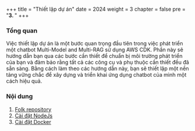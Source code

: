 +++
title = "Thiết lập dự án"
date = 2024
weight = 3
chapter = false
pre = "<b>3. </b>"
+++ 

### Tổng quan
Việc thiết lập dự án là một bước quan trọng đầu tiên trong việc phát triển một chatbot Multi-Model and Multi-RAG sử dụng AWS CDK. Phần này sẽ hướng dẫn bạn qua các bước cần thiết để chuẩn bị môi trường phát triển của bạn và đảm bảo rằng tất cả các công cụ và phụ thuộc cần thiết đều đã sẵn sàng. Bằng cách làm theo các hướng dẫn này, bạn sẽ thiết lập một nền tảng vững chắc để xây dựng và triển khai ứng dụng chatbot của mình một cách hiệu quả.

### Nội dung
1. [Folk repository](1-FolkRepository)
2. [Cài đặt NodeJs](2-InstallNodeJs)
3. [Cài đặt Docker](3-InstallDocker)
